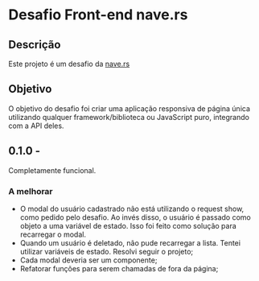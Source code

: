 # Desafio Front-end nave.rs



## Descrição

Este projeto é um desafio da [nave.rs](https://nave.rs/)

## Objetivo

O objetivo do desafio foi criar uma aplicação responsiva de página única utilizando qualquer framework/biblioteca ou JavaScript puro, integrando com a API deles.

## 0.1.0 -

Completamente funcional.

### A melhorar

- O modal do usuário cadastrado não está utilizando o request show, como pedido pelo desafio. Ao invés disso, o usuário é passado como objeto a uma variável de estado. Isso foi feito como solução para recarregar o modal.
- Quando um usuário é deletado, não pude recarregar a lista. Tentei utilizar variáveis de estado. Resolvi seguir o projeto;
- Cada modal deveria ser um componente;
- Refatorar funções para serem chamadas de fora da página;
